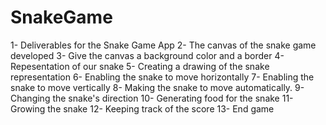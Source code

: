 # SnakeGame

1- Deliverables for the Snake Game App
2- The canvas of the snake game developed
3- Give the canvas a background color and a border
4- Repesentation of our snake
5- Creating a drawing of the snake representation
6- Enabling the snake to move horizontally
7- Enabling the snake to move vertically
8- Making the snake to move automatically.
9- Changing the snake's direction
10- Generating food for the snake
11- Growing the snake
12- Keeping track of the score
13- End game
